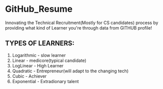 # GitHub_Resume
Innovating the Technical Recruitment(Mostly for CS candidates) process 
by providing what kind of Learner you're through data from GITHUB profile!


## TYPES OF LEARNERS:
  1. Logarithmic - slow learner
  2. Linear - medicore(typical candidate)
  3. LogLinear - High Learner
  4. Quadratic - Entrepreneur(will adapt to the changing tech)
  5. Cubic - Achiever
  6. Exponential - Extradionary talent
